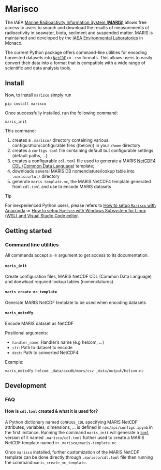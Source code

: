 # Marisco


<!-- WARNING: THIS FILE WAS AUTOGENERATED! DO NOT EDIT! -->

The IAEA [Marine Radioactivity Information System
(**MARIS**)](https://maris.iaea.org) allows free access to users to
search and download the results of measurements of radioactivity in
seawater, biota, sediment and suspended matter. MARIS is maintained and
developed by the [IAEA Environmental
Laboratories](https://www.iaea.org/about/organizational-structure/department-of-nuclear-sciences-and-applications/division-of-iaea-environment-laboratories)
in Monaco.

The current Python package offers command-line utilities for encoding
harvested datasets into
[`NetCDF`](https://www.unidata.ucar.edu/software/netcdf/) or `.csv`
formats. This allows users to easily convert their data into a format
that is compatible with a wide range of scientific and data analysis
tools.

## Install

Now, to install `marisco` simply run

``` console
pip install marisco
```

Once successfully installed, run the following command:

``` console
maris_init
```

This command:

1.  creates a `.marisco/` directory containing various
    configuration/configurable files ((below)) in your `/home` directory
2.  creates a `configs.toml` file containing default but configurable
    settings (default paths, …)
3.  creates a configurable `cdl.toml` file used to generate a MARIS
    [NetCDF4 CDL (Common Data
    Language)](https://www.unidata.ucar.edu/software/netcdf/workshops/most-recent/nc3model/Cdl.html)
    template;
4.  downloads several MARIS DB nomenclature/lookup table into
    `.marisco/lut/` directory
5.  generate `maris-template.nc`, the MARIS NetCDF4 template generated
    from `cdl.toml` and use to encode MARIS datasets

> [!TIP]
>
> For inexperienced Python users, please refers to [How to setup
> `Marisco` with
> Anaconda]('./install_configure_guide/windows_anaconda/README.md) or
> [How to setup `Marisco` with Windows Subsystem for Linux (WSL) and
> Visual Studio Code
> editor]('./install_configure_guide/windows_ubuntu_sub_system/README.md).

## Getting started

### Command line utilities

All commands accept a `-h` argument to get access to its documentation.

#### `maris_init`

Create configuration files, MARIS NetCDF CDL (Common Data Language) and
donwload required lookup tables (nomenclatures).

#### `maris_create_nc_template`

Generate MARIS NetCDF template to be used when encoding datasets

#### `maris_netcdfy`

Encode MARIS dataset as NetCDF

Positional arguments:

- `handler_name`: Handler’s name (e.g helcom, …)
- `str`: Path to dataset to encode
- `dest`: Path to converted NetCDF4

Example:

``` console
maris_netcdfy helcom _data/accdb/mors/csv _data/output/helcom.nc
```

## Development

### FAQ

#### How is `cdl.toml` created & what it is used for?

A Python dictionary named `CONFIGS_CDL` specifying MARIS NetCDF
attributes, variables, dimensions, … is defined in
`nbs/api/configs.ipynb` in the first instance. Running the command
`maris_init` will generate a [`toml`](https://www.wikiwand.com/fr/TOML)
version of it named `.marisco/cdl.toml` further used to create a MARIS
NetCDF template named in `.marisco/maris-template.nc`.

Once `marisco` installed, further customization of the MARIS NetCDF
template can be done directly through `.marisco/cdl.toml` file then
running the command `maris_create_nc_template`.
